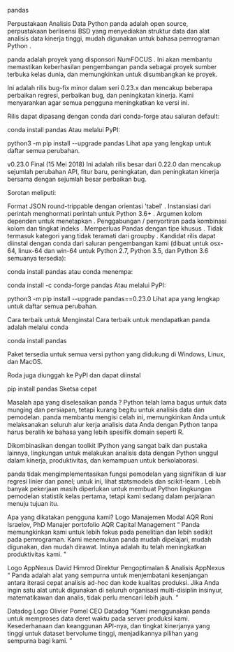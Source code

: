 pandas

Perpustakaan Analisis Data Python 
panda adalah open source, perpustakaan berlisensi BSD yang menyediakan struktur data dan alat analisis data kinerja tinggi, mudah digunakan untuk bahasa pemrograman Python .

panda adalah proyek yang disponsori NumFOCUS . Ini akan membantu memastikan keberhasilan pengembangan panda sebagai proyek sumber terbuka kelas dunia, dan memungkinkan untuk disumbangkan ke proyek.

Ini adalah rilis bug-fix minor dalam seri 0.23.x dan mencakup beberapa perbaikan regresi, perbaikan bug, dan peningkatan kinerja. Kami menyarankan agar semua pengguna meningkatkan ke versi ini.

Rilis dapat dipasang dengan conda dari conda-forge atau saluran default:

conda install pandas
Atau melalui PyPI:

python3 -m pip install --upgrade pandas
Lihat apa yang lengkap untuk daftar semua perubahan.

v0.23.0 Final (15 Mei 2018) 
Ini adalah rilis besar dari 0.22.0 dan mencakup sejumlah perubahan API, fitur baru, peningkatan, dan peningkatan kinerja bersama dengan sejumlah besar perbaikan bug.

Sorotan meliputi:

Format JSON round-trippable dengan orientasi 'tabel' .
Instansiasi dari perintah menghormati perintah untuk Python 3.6+ .
Argumen kolom dependen untuk menetapkan .
Penggabungan / penyortiran pada kombinasi kolom dan tingkat indeks .
Memperluas Pandas dengan tipe khusus .
Tidak termasuk kategori yang tidak teramati dari groupby .
Kandidat rilis dapat diinstal dengan conda dari saluran pengembangan kami (dibuat untuk osx-64, linux-64 dan win-64 untuk Python 2.7, Python 3.5, dan Python 3.6 semuanya tersedia):

conda install pandas
atau conda menempa:

conda install -c conda-forge pandas
Atau melalui PyPI:

python3 -m pip install --upgrade pandas==0.23.0
Lihat apa yang lengkap untuk daftar semua perubahan.

Cara terbaik untuk Menginstal 
Cara terbaik untuk mendapatkan panda adalah melalui conda

conda install pandas

Paket tersedia untuk semua versi python yang didukung di Windows, Linux, dan MacOS.

Roda juga diunggah ke PyPI dan dapat diinstal

pip install pandas
Sketsa cepat 

Masalah apa yang diselesaikan panda ? 
Python telah lama bagus untuk data munging dan persiapan, tetapi kurang begitu untuk analisis data dan pemodelan. panda membantu mengisi celah ini, memungkinkan Anda untuk melaksanakan seluruh alur kerja analisis data Anda dengan Python tanpa harus beralih ke bahasa yang lebih spesifik domain seperti R.

Dikombinasikan dengan toolkit IPython yang sangat baik dan pustaka lainnya, lingkungan untuk melakukan analisis data dengan Python unggul dalam kinerja, produktivitas, dan kemampuan untuk berkolaborasi.

panda tidak mengimplementasikan fungsi pemodelan yang signifikan di luar regresi linier dan panel; untuk ini, lihat statsmodels dan scikit-learn . Lebih banyak pekerjaan masih diperlukan untuk membuat Python lingkungan pemodelan statistik kelas pertama, tetapi kami sedang dalam perjalanan menuju tujuan itu.

Apa yang dikatakan pengguna kami? 
Logo Manajemen Modal AQR
Roni Israelov, PhD
Manajer portofolio
AQR Capital Management
“ Panda memungkinkan kami untuk lebih fokus pada penelitian dan lebih sedikit pada pemrograman. Kami menemukan panda mudah dipelajari, mudah digunakan, dan mudah dirawat. Intinya adalah itu telah meningkatkan produktivitas kami. "

Logo AppNexus
David Himrod
Direktur Pengoptimalan & Analisis
AppNexus
“ Panda adalah alat yang sempurna untuk menjembatani kesenjangan antara iterasi cepat analisis ad-hoc dan kode kualitas produksi. Jika Anda ingin satu alat untuk digunakan di seluruh organisasi multi-disiplin insinyur, matematikawan dan analis, tidak perlu mencari lebih jauh. ”

Datadog Logo
Olivier Pomel
CEO
Datadog
“Kami menggunakan panda untuk memproses data deret waktu pada server produksi kami. Kesederhanaan dan keanggunan API-nya, dan tingkat kinerjanya yang tinggi untuk dataset bervolume tinggi, menjadikannya pilihan yang sempurna bagi kami. ”
